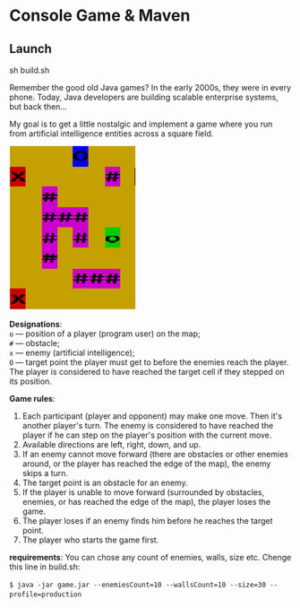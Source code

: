 # Console Game & Maven

## Launch

sh build.sh


Remember the good old Java games? In the early 2000s, they were in every phone. Today, Java developers are building scalable enterprise systems, but back then... 

My goal is to get a little nostalgic and implement a game where you run from artificial intelligence entities across a square field. 

![map](misc/images/map.png)

**Designations**: <br>
`o` — position of a player (program user) on the map;<br>
`#` — obstacle;<br>
`x` — enemy (artificial intelligence);<br>
`O` — target point the player must get to before the enemies reach the player. The player is considered to have reached the target cell if they stepped on its position.

**Game rules**:
1. Each participant (player and opponent) may make one move. Then it's another player's turn. The enemy is considered to have reached the player if he can step on the player's position with the current move.
2. Available directions are left, right, down, and up.
3. If an enemy cannot move forward (there are obstacles or other enemies around, or the player has reached the edge of the map), the enemy skips a turn.
4. The target point is an obstacle for an enemy.
5. If the player is unable to move forward (surrounded by obstacles, enemies, or has reached the edge of the map), the player loses the game.
6. The player loses if an enemy finds him before he reaches the target point.
7. The player who starts the game first.

**requirements**:
You can chose any count of enemies, walls, size etc. Chenge this line in build.sh:

`$ java -jar game.jar --enemiesCount=10 --wallsCount=10 --size=30 --profile=production`

